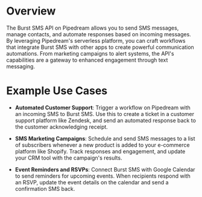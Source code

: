 # Overview

The Burst SMS API on Pipedream allows you to send SMS messages, manage contacts, and automate responses based on incoming messages. By leveraging Pipedream's serverless platform, you can craft workflows that integrate Burst SMS with other apps to create powerful communication automations. From marketing campaigns to alert systems, the API's capabilities are a gateway to enhanced engagement through text messaging.

# Example Use Cases

- **Automated Customer Support**: Trigger a workflow on Pipedream with an incoming SMS to Burst SMS. Use this to create a ticket in a customer support platform like Zendesk, and send an automated response back to the customer acknowledging receipt.

- **SMS Marketing Campaigns**: Schedule and send SMS messages to a list of subscribers whenever a new product is added to your e-commerce platform like Shopify. Track responses and engagement, and update your CRM tool with the campaign's results.

- **Event Reminders and RSVPs**: Connect Burst SMS with Google Calendar to send reminders for upcoming events. When recipients respond with an RSVP, update the event details on the calendar and send a confirmation SMS back.
